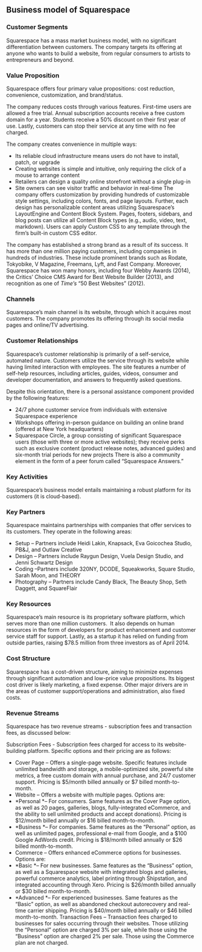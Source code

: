 Business model of Squarespace
-----------------------------

 ### Customer Segments

 Squarespace has a mass market business model, with no significant differentiation between customers. The company targets its offering at anyone who wants to build a website, from regular consumers to artists to entrepreneurs and beyond.

 ### Value Proposition

 Squarespace offers four primary value propositions: cost reduction, convenience, customization, and brand/status.

 The company reduces costs through various features. First-time users are allowed a free trial. Annual subscription accounts receive a free custom domain for a year. Students receive a 50% discount on their first year of use. Lastly, customers can stop their service at any time with no fee charged.

 The company creates convenience in multiple ways:

  * Its reliable cloud infrastructure means users do not have to install, patch, or upgrade
 * Creating websites is simple and intuitive, only requiring the click of a mouse to arrange content
 * Retailers can design a quality online storefront without a single plug-in
 * Site owners can see visitor traffic and behavior in real-time
  The company offers customization by providing hundreds of customizable style settings, including colors, fonts, and page layouts. Further, each design has personalizable content areas utilizing Squarespace’s LayoutEngine and Content Block System. Pages, footers, sidebars, and blog posts can utilize all Content Block types (e.g., audio, video, text, markdown). Users can apply Custom CSS to any template through the firm’s built-in custom CSS editor.

 The company has established a strong brand as a result of its success. It has more than one million paying customers, including companies in hundreds of industries. These include prominent brands such as Rodate, Tokyobike, V Magazine, Freemans, Lyft, and Fast Company. Moreover, Squarespace has won many honors, including four Webby Awards (2014), the Critics’ Choice CMS Award for Best Website Builder (2013), and recognition as one of *Time’s* “50 Best Websites” (2012).

 ### Channels

 Squarespace’s main channel is its website, through which it acquires most customers. The company promotes its offering through its social media pages and online/TV advertising.

 ### Customer Relationships

 Squarespace’s customer relationship is primarily of a self-service, automated nature. Customers utilize the service through its website while having limited interaction with employees. The site features a number of self-help resources, including articles, guides, videos, consumer and developer documentation, and answers to frequently asked questions.

 Despite this orientation, there is a personal assistance component provided by the following features:

  * 24/7 phone customer service from individuals with extensive Squarespace experience
 * Workshops offering in-person guidance on building an online brand (offered at New York headquarters)
 * Squarespace Circle, a group consisting of significant Squarespace users (those with three or more active websites); they receive perks such as exclusive content (product release notes, advanced guides) and six-month trial periods for new projects
  There is also a community element in the form of a peer forum called “Squarespace Answers.”

 ### Key Activities

 Squarespace’s business model entails maintaining a robust platform for its customers (it is cloud-based).

 ### Key Partners

 Squarespace maintains partnerships with companies that offer services to its customers. They operate in the following areas:

  * Setup – Partners include Heidi Lakin, Knapsack, Eva Goicochea Studio, PB&J, and Outlaw Creative
 * Design – Partners include Raygun Design, Vuela Design Studio, and Jenni Schwartz Design
 * Coding –Partners include 320NY, DCODE, Squeakworks, Square Studio, Sarah Moon, and THEORY
 * Photography – Partners include Candy Black, The Beauty Shop, Seth Daggett, and SquareFlair
  ### Key Resources

 Squarespace’s main resource is its proprietary software platform, which serves more than one million customers.  It also depends on human resources in the form of developers for product enhancement and customer service staff for support. Lastly, as a startup it has relied on funding from outside parties, raising $78.5 million from three investors as of April 2014.

 ### Cost Structure

 Squarespace has a cost-driven structure, aiming to minimize expenses through significant automation and low-price value propositions. Its biggest cost driver is likely marketing, a fixed expense. Other major drivers are in the areas of customer support/operations and administration, also fixed costs.

 ### Revenue Streams

 Squarespace has two revenue streams - subscription fees and transaction fees, as discussed below:

 Subscription Fees - Subscription fees charged for access to its website-building platform. Specific options and their pricing are as follows:

  * Cover Page – Offers a single-page website. Specific features include unlimited bandwidth and storage, a mobile-optimized site, powerful site metrics, a free custom domain with annual purchase, and 24/7 customer support. Pricing is $5/month billed annually or $7 billed month-to-month.
 * Website – Offers a website with multiple pages. Options are:
 * *Personal *– For consumers. Same features as the Cover Page option, as well as 20 pages, galleries, blogs, fully-integrated eCommerce, and the ability to sell unlimited products and accept donations). Pricing is $12/month billed annually or $16 billed month-to-month.
 * *Business *– For companies. Same features as the “Personal” option, as well as unlimited pages, professional e-mail from Google, and a $100 Google AdWords credit. Pricing is $18/month billed annually or $26 billed month-to-month.
 * Commerce – Offers enhanced eCommerce options for businesses. Options are:
 * *Basic *– For new businesses. Same features as the “Business” option, as well as a Squarespace website with integrated blogs and galleries, powerful commerce analytics, label printing through Shipstation, and integrated accounting through Xero. Pricing is $26/month billed annually or $30 billed month-to-month.
 * *Advanced *– For experienced businesses. Same features as the “Basic” option, as well as abandoned checkout autorecovery and real-time carrier shipping. Pricing is $40/month billed annually or $46 billed month-to-month.
  Transaction Fees – Transaction fees charged to businesses for sales occurring through their websites. Those utilizing the “Personal” option are charged 3% per sale, while those using the “Business” option are charged 2% per sale. Those using the Commerce plan are not charged.
